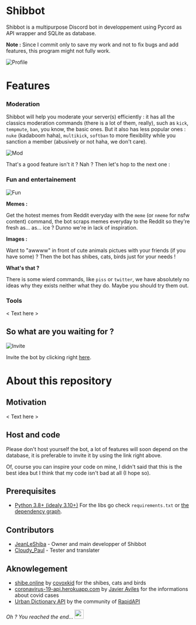 # ****Shibbot****

Shibbot is a multipurpose Discord bot in developpement using Pycord as API wrapper and SQLite as database.

**Note :** Since I commit only to save my work and not to fix bugs and add features, this program might not fully work.

![Profile](https://camo.githubusercontent.com/52bc9a001b2806c730ed2bcf1de48619379dea46a6417e75136da4d11dd5a8b2/68747470733a2f2f6d656469612e646973636f72646170702e6e65742f6174746163686d656e74732f3836303935383733333534363638343432392f3937303033353736383830343338303730332f756e6b6e6f776e2e706e67)

# Features

### Moderation

Shibbot will help you moderate your server(s) efficiently : it has all the classics moderation commands (there is a lot of them, really), such as `kick`, `tempmute`, `ban`, you know, the basic ones.
But it also has less popular ones : `nuke` (kadaboom haha), `multikick`, `softban` to more flexibility while you sanction a member (abusively or not haha, we don't care).

![Mod](https://media.discordapp.net/attachments/955511076261347369/981661183750852658/mod.png)

That's a good feature isn't it ? Nah ?
Then let's hop to the next one :

### Fun and entertainement

![Fun](https://media.discordapp.net/attachments/955511076261347369/981661184249978880/images.png)

**Memes :**

Get the hotest memes from Reddit everyday with the `meme` (or `nmeme` for nsfw content) command, the bot scraps memes everyday to the Reddit so they're fresh as... as... ice ? Dunno we're in lack of inspiration.

**Images :**

Want to "awwww" in front of cute animals pictues with your friends (if you have some) ? Then the bot has shibes, cats, birds just for your needs !

**What's that ?**

There is some wierd commands, like `piss` or `twitter`, we have absolutely no ideas why they exists neither what they do. Maybe you should try them out.

### Tools

< Text here >

## So what are you waiting for ?

![Invite](https://media.discordapp.net/attachments/955511076261347369/981661184002494464/you_shloud.jpg)

Invite the bot by clicking right [here](https://discord.com/api/oauth2/authorize?client_id=838922957547765801&permissions=8&scope=bot%20applications.commands).

# About this repository

## Motivation

< Text here >

## Host and code

Please don't host yourself the bot, a lot of features will soon depend on the database, it is preferable to invite it by using the link right above.

Of, course you can inspire your code on mine, I didn't said that this is the best idea but I think that my code isn't bad at all (I hope so).

## Prerequisites

- [Python 3.8+ (idealy 3.10+)](https://python.org)
For the libs go check `requirements.txt` or [the dependency graph](https://github.com/JeanLeShiba/Shibbot/network/dependencies).

## Contributors

- [JeanLeShiba](https://github.com/JeanLeShiba) - Owner and main developper of Shibbot
- [Cloudy_Paul](https://github.com/Cloudy-Paul) - Tester and translater

## Aknowlegement

- [shibe.online](https://shibe.online) by [covoxkid](https://twitter.com/covoxkid) for the shibes, cats and birds
- [coronavirus-19-api.herokuapp.com](https://coronavirus-19-api.herokuapp.com) by [Javier Aviles](https://github.com/javieraviles) for the informations about covid cases
- [Urban Dictionary API](https://rapidapi.com/community/api/urban-dictionary) by the community of [RapidAPI](rapidapi.com)

*Oh ? You reached the end...* <img src="https://cdn.discordapp.com/emojis/836308954601750578.webp?size=96" width="25px">
